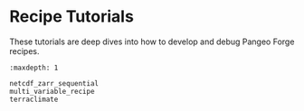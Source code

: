 # Recipe Tutorials

These tutorials are deep dives into how to develop and debug Pangeo Forge recipes.

```{toctree}
:maxdepth: 1

netcdf_zarr_sequential
multi_variable_recipe
terraclimate
```
